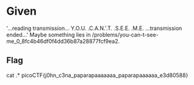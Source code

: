 # Given

'...reading transmission... Y.O.U. .C.A.N.'.T. .S.E.E. .M.E. ...transmission ended...' Maybe something lies in /problems/you-can-t-see-me_0_8fc4b46df0f4dd36b87a28877fcf9ea2.

## Flag

cat .*
picoCTF{j0hn_c3na_paparapaaaaaaa_paparapaaaaaa_e3d80588}
